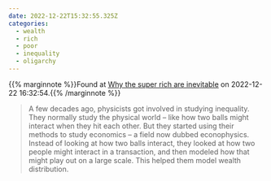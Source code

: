 ```yaml
---
date: 2022-12-22T15:32:55.325Z
categories:
  - wealth
  - rich
  - poor
  - inequality
  - oligarchy
---
```

{{% marginnote %}}Found at [Why the super rich are inevitable](https://pudding.cool/2022/12/yard-sale/) on 2022-12-22 16:32:54.{{% /marginnote %}}

> A few decades ago, physicists got involved in studying inequality. They normally study the physical world – like how two balls might interact when they hit each other. But they started using their methods to study economics – a field now dubbed econophysics. Instead of looking at how two balls interact, they looked at how two people might interact in a transaction, and then modeled how that might play out on a large scale. This helped them model wealth distribution.

